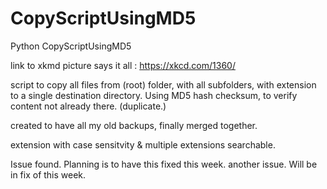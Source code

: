 # CopyScriptUsingMD5
Python CopyScriptUsingMD5

link to xkmd picture says it all : https://xkcd.com/1360/

script to copy all files from (root) folder, with all subfolders, with extension to a single destination directory. 
Using MD5 hash checksum, to verify content not already there. (duplicate.)

created to have all my old backups, finally merged together.

extension with case sensitvity & multiple extensions searchable.

Issue found. Planning is to have this fixed this week.
another issue. Will be in fix of this week.
